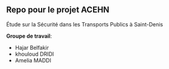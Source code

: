 
## Repo pour le projet ACEHN 
Étude sur la Sécurité dans les Transports Publics à Saint-Denis

**Groupe de travail**:
* Hajar Belfakir
* khouloud DRIDI
* Amelia MADDI
